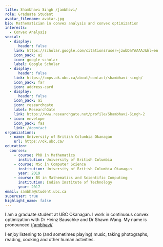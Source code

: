 ```yaml
---
title: Shambhavi Singh /ʃambhəvi/
role: Graduate Student
avatar_filename: avatar.jpg
bio: Mathematician in convex analysis and convex optimization
interests:
  - Convex Analysis
social:
  - display:
      header: false
    link: https://scholar.google.com/citations?user=jzwbDaYAAAAJ&hl=en
    icon_pack: ai
    icon: google-scholar
    label: Google Scholar
  - display:
      header: false
    link: https://cmps.ok.ubc.ca/about/contact/shambhavi-singh/
    icon_pack: far
    icon: address-card
  - display:
      header: false
    icon_pack: ai
    icon: researchgate
    label: ResearchGate
    link: https://www.researchgate.net/profile/Shambhavi-Singh-2
  - icon: envelope
    icon_pack: fas
    link: /#contact
organizations:
  - name: University of British Columbia Okanagan
    url: https://ok.ubc.ca/
education:
  courses:
    - course: PhD in Mathematics
      institution: University of British Columbia
    - course: MSc in Computer Science
      institution: University of British Columbia Okanagan
      year: 2019
    - course: BS in Mathematics and Scientific Computing
      institution: Indian Institute of Technology
      year: 2017
email: sambha@student.ubc.ca
superuser: true
highlight_name: false
---
```

I am a graduate student at UBC Okanagan. I work in continuous convex optimization with Dr Heinz Bauschke and Dr Shawn Wang. My name is pronounced [/ʃambhəvi/](https://itinerarium.github.io/phoneme-synthesis/?w=/ʃambhəvi/)

I enjoy listening to (and sometimes playing) music, taking photographs, reading, cooking and other human activities.